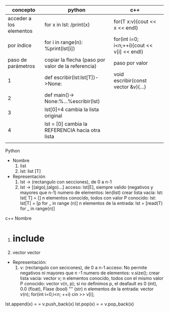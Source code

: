 
 | concepto                | python                                             | c++                                         |     |
 | ----------------------- | -------------------------------------------------- | ------------------------------------------- | --- |
 | acceder a los elementos | for x in lst: /print(x)                            | for(T x:v){cout << x << endl}               |     |
 | por índice              | for i in range(n): %print(lst[i])                  | for(int i=0; i<n;++i){cout << v[i] << endl} |     |
 | paso de parámetros      | copiar la flecha (paso por valor de la referencia) | paso por valor                              |     |
 | 1                       | def escribir(lst:lst[T])->None:                    | void escribir(const vector<T> &v){...}      |     |
 | 2                       | def main()-> None:%...%escribir(lst)               |                                             |     |
 | 3                       | lst[0]=4 cambia la lista original                  |                                             |     |
 | 4                       | lst = [0] cambia la REFERENCIA hacia otra lista    |                                             |     |
 |                         |                                                    |                                             |     |


Python
- Nombre
	1. list
	2. lst: list [T]
- Representación
	1. lst -> (rectangulo con secciones), de 0 a n-1
	2. lst -> [(algo),(algo)...]
acceso:
	lst[E], siempre valido (negativos y mayores que n-1)
numero de elementos: len(list)
crear lista
	vacía: lst: lst[ T] = []
	n elementos conocido, todos con valor P conocido: lst: lst[T] = [p for _ in range (n)]
	n elementos de la entrada: lst = [read(T) for _ in range(n)]


c++
Nombre
1. # include <vector>
2. vector             vector<T>
- Representación:
	1. v: (rectangulo con secicones), de 0 a n-1
acceso:
	No permite negativos ni mayores que n -1
numero de elementos: v.size();
crear lista
	vacía: vector <T> v;
	n elementos conocido, todos con el mismo valor P conocido: vector <T> v(n, p); 
		si no definimos p, el deafault es 0 (int), 0.0 (float), Flase (bool) "" (str)
	n elementos de la entrada: vector<T> v(n);   for(int i=0;i<n; ++i) cin >> v[i];


lst.append(x) = = v.push_back(x)
lst.pop(x) = = v.pop_back(x)